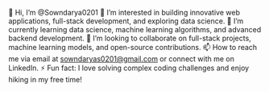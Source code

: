 👋 Hi, I’m @Sowndarya0201
👀 I’m interested in building innovative web applications, full-stack development, and exploring data science.
🌱 I’m currently learning data science, machine learning algorithms, and advanced backend development.
💞️ I’m looking to collaborate on full-stack projects, machine learning models, and open-source contributions.
📫 How to reach me via email at sowndaryas0201@gmail.com or connect with me on LinkedIn.
⚡ Fun fact: I love solving complex coding challenges and enjoy hiking in my free time!

<!---
Sowndarya0201/Sowndarya0201 is a ✨ special ✨ repository because its `README.md` (this file) appears on your GitHub profile.
You can click the Preview link to take a look at your changes.
--->
